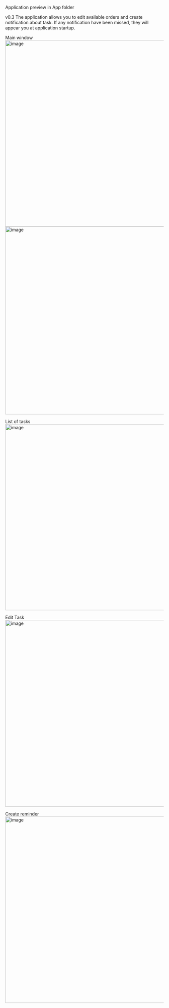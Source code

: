 Application preview in App folder

v0.3
The application allows you to edit available orders and create notification about task. If any notification have been missed, they will appear you at application startup.


Main window
<img width="589" alt="image" src="https://github.com/Maniek13/ToDoReminder/assets/47826375/57ebb832-7c0f-4c42-9764-71a942ea977d">
<img width="595" alt="image" src="https://github.com/Maniek13/ToDoReminder/assets/47826375/967369a8-b682-4958-ab46-b628108a25e0">

List of tasks
<img width="589" alt="image" src="https://github.com/Maniek13/ToDoReminder/assets/47826375/a8260bd1-684f-41ba-be0c-f0ad5d901a97">

Edit Task
<img width="591" alt="image" src="https://github.com/Maniek13/ToDoReminder/assets/47826375/a1f05b8a-ec79-40da-9bc2-6b2e17d421c6">

Create reminder
<img width="590" alt="image" src="https://github.com/Maniek13/ToDoReminder/assets/47826375/e694102c-3d5b-49c9-8b67-0adf301b0d37">

